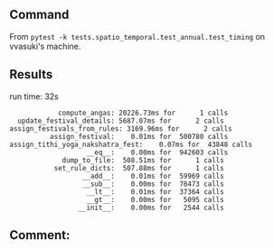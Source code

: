 ## Command
From `pytest -k tests.spatio_temporal.test_annual.test_timing` on vvasuki's machine.

## Results
run time: 32s
```
            compute_angas: 20226.73ms for      1 calls
  update_festival_details: 5687.07ms for      2 calls
assign_festivals_from_rules: 3169.96ms for      2 calls
          assign_festival:    0.01ms for  500780 calls
assign_tithi_yoga_nakshatra_fest:    0.07ms for  43848 calls
                   __eq__:    0.00ms for  942603 calls
             dump_to_file:  508.51ms for      1 calls
           set_rule_dicts:  507.88ms for      1 calls
                  __add__:    0.01ms for  59969 calls
                  __sub__:    0.00ms for  78473 calls
                   __lt__:    0.01ms for  37364 calls
                   __gt__:    0.00ms for   5095 calls
                 __init__:    0.00ms for   2544 calls
```

## Comment:
